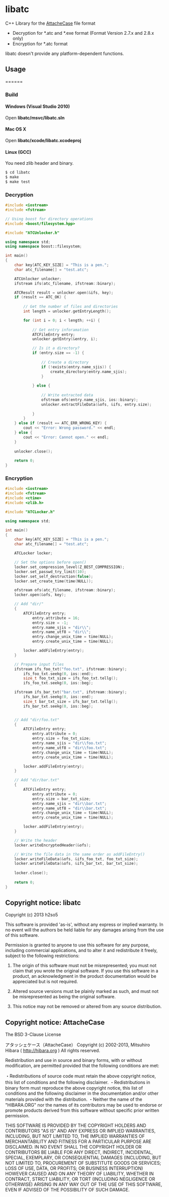libatc
======

C++ Library for the [AttacheCase](http://github.com/hibara/AttacheCase) file format

* Decryption for *.atc and *.exe format (Format Version 2.7.x and 2.8.x only)
* Encryption for *.atc format

libatc doesn't provide any platform-dependent functions.
   

## Usage
======

### Build

#### Windows (Visual Studio 2010)
Open __libatc/msvc/libatc.sln__

#### Mac OS X
Open __libatc/xcode/libatc.xcodeproj__

#### Linux (GCC)

You need zlib header and binary.

```bash
$ cd libatc
$ make
$ make test
```

### Decryption

```cpp
#include <iostream>
#include <fstream>

// Using boost for directory operations
#include <boost/filesystem.hpp>

#include "ATCUnlocker.h"

using namespace std;
using namespace boost::filesystem;

int main()
{
    char key[ATC_KEY_SIZE] = "This is a pen.";
    char atc_filename[] = "test.atc";

    ATCUnlocker unlocker;
    ifstream ifs(atc_filename, ifstream::binary);

    ATCResult result = unlocker.open(&ifs, key);
    if (result == ATC_OK) {
    
        // Get the number of files and directories
        int length = unlocker.getEntryLength();

        for (int i = 0; i < length; ++i) {
        
            // Get entry inforamation
            ATCFileEntry entry;
            unlocker.getEntry(&entry, i);

            // Is it a directory?
            if (entry.size == -1) {
            
                // Create a directory
                if (!exists(entry.name_sjis)) {
                    create_directory(entry.name_sjis);
                }
                
            } else {
            
                // Write extracted data
                ofstream ofs(entry.name_sjis, ios::binary);
                unlocker.extractFileData(&ofs, &ifs, entry.size);
                
            }
        }
    } else if (result == ATC_ERR_WRONG_KEY) {
        cout << "Error: Wrong password." << endl;
    } else {
        cout << "Error: Cannot open." << endl;
    }
    
    unlocker.close();
    
    return 0;
}
```



### Encryption

```cpp
#include <iostream>
#include <fstream>
#include <ctime>
#include <zlib.h>

#include "ATCLocker.h"

using namespace std;

int main()
{
    char key[ATC_KEY_SIZE] = "This is a pen.";
    char atc_filename[] = "test.atc";

    ATCLocker locker;

    // Set the options before open()
    locker.set_compression_level(Z_BEST_COMPRESSION);
    locker.set_passwd_try_limit(10);
    locker.set_self_destruction(false);
    locker.set_create_time(time(NULL));

    ofstream ofs(atc_filename, ifstream::binary);
    locker.open(&ofs, key);

    // Add "dir/"
    {
        ATCFileEntry entry;
            entry.attribute = 16;
            entry.size = -1;
            entry.name_sjis = "dir\\";
            entry.name_utf8 = "dir\\";
            entry.change_unix_time = time(NULL);
            entry.create_unix_time = time(NULL);

        locker.addFileEntry(entry);
    }

    // Prepare input files
    ifstream ifs_foo_txt("foo.txt", ifstream::binary);
        ifs_foo_txt.seekg(0, ios::end);
        size_t foo_txt_size = ifs_foo_txt.tellg();
        ifs_foo_txt.seekg(0, ios::beg);

    ifstream ifs_bar_txt("bar.txt", ifstream::binary);
        ifs_bar_txt.seekg(0, ios::end);
        size_t bar_txt_size = ifs_bar_txt.tellg();
        ifs_bar_txt.seekg(0, ios::beg);


    // Add "dir/foo.txt"
    {
        ATCFileEntry entry;
            entry.attribute = 0;
            entry.size = foo_txt_size;
            entry.name_sjis = "dir\\foo.txt";
            entry.name_utf8 = "dir\\foo.txt";
            entry.change_unix_time = time(NULL);
            entry.create_unix_time = time(NULL);

        locker.addFileEntry(entry);
    }

    // Add "dir/bar.txt"
    {
        ATCFileEntry entry;
            entry.attribute = 0;
            entry.size = bar_txt_size;
            entry.name_sjis = "dir\\bar.txt";
            entry.name_utf8 = "dir\\bar.txt";
            entry.change_unix_time = time(NULL);
            entry.create_unix_time = time(NULL);

        locker.addFileEntry(entry);
    }

    // Write the header
    locker.writeEncryptedHeader(&ofs);

    // Write the file data in the same order as addFileEntry()
    locker.writeFileData(&ofs, &ifs_foo_txt, foo_txt_size);
    locker.writeFileData(&ofs, &ifs_bar_txt, bar_txt_size);
    
    locker.close();
    
    return 0;
}
```



## Copyright notice: libatc
Copyright (c) 2013 h2so5

This software is provided 'as-is', without any express or implied
warranty. In no event will the authors be held liable for any damages
arising from the use of this software.

Permission is granted to anyone to use this software for any purpose,
including commercial applications, and to alter it and redistribute it
freely, subject to the following restrictions:

   1. The origin of this software must not be misrepresented; you must not
   claim that you wrote the original software. If you use this software
   in a product, an acknowledgment in the product documentation would be
   appreciated but is not required.

   2. Altered source versions must be plainly marked as such, and must not be
   misrepresented as being the original software.

   3. This notice may not be removed or altered from any source
   distribution.



## Copyright notice: AttacheCase

The BSD 3-Clause License

アタッシェケース（AttacheCase） Copyright (c) 2002-2013, Mitsuhiro Hibara ( http://hibara.org ) All rights reserved.

Redistribution and use in source and binary forms, with or without modification, are permitted provided that the following conditions are met:

・Redistributions of source code must retain the above copyright notice, this list of conditions and the following disclaimer. ・Redistributions in binary form must reproduce the above copyright notice, this list of conditions and the following disclaimer in the documentation and/or other materials provided with the distribution. ・Neither the name of the "HIBARA.ORG" nor the names of its contributors may be used to endorse or promote products derived from this software without specific prior written permission.

THIS SOFTWARE IS PROVIDED BY THE COPYRIGHT HOLDERS AND CONTRIBUTORS "AS IS" AND ANY EXPRESS OR IMPLIED WARRANTIES, INCLUDING, BUT NOT LIMITED TO, THE IMPLIED WARRANTIES OF MERCHANTABILITY AND FITNESS FOR A PARTICULAR PURPOSE ARE DISCLAIMED. IN NO EVENT SHALL THE COPYRIGHT HOLDER OR CONTRIBUTORS BE LIABLE FOR ANY DIRECT, INDIRECT, INCIDENTAL, SPECIAL, EXEMPLARY, OR CONSEQUENTIAL DAMAGES (INCLUDING, BUT NOT LIMITED TO, PROCUREMENT OF SUBSTITUTE GOODS OR SERVICES; LOSS OF USE, DATA, OR PROFITS; OR BUSINESS INTERRUPTION) HOWEVER CAUSED AND ON ANY THEORY OF LIABILITY, WHETHER IN CONTRACT, STRICT LIABILITY, OR TORT (INCLUDING NEGLIGENCE OR OTHERWISE) ARISING IN ANY WAY OUT OF THE USE OF THIS SOFTWARE, EVEN IF ADVISED OF THE POSSIBILITY OF SUCH DAMAGE.
